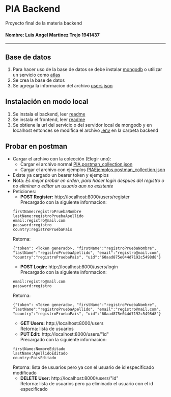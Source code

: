 # PIA Backend
Proyecto final de la materia backend

#### Nombre: Luis Angel Martinez Trejo 1941437
----
## Base de datos
1. Para hacer uso de la base de datos se debe instalar [mongodb](https://www.mongodb.com/try/download/community) o utilizar un servicio como [atlas](https://www.mongodb.com/cloud/atlas/lp/try2?utm_source=google&utm_campaign=gs_americas_mexico_search_core_brand_atlas_desktop&utm_term=mongodb&utm_medium=cpc_paid_search&utm_ad=e&utm_ad_campaign_id=12212624326&gclid=Cj0KCQjw16KFBhCgARIsALB0g8K4A2DOop89cf4NfTUaBpzUWwjFfl0fKL3v618SFPSO2uwovSr85DAaAn8xEALw_wcB)
2. Se crea la base de datos
3. Se agrega la informacion del archivo [users.json](https://github.com/Luis1299/PIA-Backend/blob/main/users.json)

## Instalación en modo local
1. Se instala el backend, leer [readme](https://github.com/Luis1299/PIA-Backend/tree/main/backend)
2. Se instala el frontend, leer [readme](https://github.com/Luis1299/PIA-Backend/tree/main/frontend)
3. Se obtiene la url del servicio o del servidor local de mongodb y en localhost entonces se modifica el archivo [.env](https://github.com/Luis1299/PIA-Backend/blob/main/backend/.env.example#L2) en la carpeta backend

## Probar en postman
* Cargar el archivo con la colección (Elegir uno):
    * Cargar el archivo normal [PIA.postman_collection.json](https://github.com/Luis1299/PIA-Backend/blob/main/PIA.postman_collection.json)
    * Cargar el archivo con ejemplos [PIAEjemplos.postman_collection.json](https://github.com/Luis1299/PIA-Backend/blob/main/PIAEjemplos.postman_collection.json)
* Existe ya cargado un bearer token y ejemplos
* Nota: _Es mejor probar en orden, para hacer login despues del registro o no eliminar o editar un usuario aun no existente_
* Peticiones:
    * **POST Register:** http://localhost:8000/users/register </br>
    Precargado con la siguiente informacion:
    ```
    firstName:registroPruebaNombre
    lastName:registroPruebaApellido
    email:registro@mail.com
    password:registro
    country:registroPruebaPais
    ```
    Retorna:
    ```
    {"token": <Token generado>, "firstName":"registroPruebaNombre", "lastName":"registroPruebaApellido", "email":"registro@mail.com", "country":"registroPruebaPais", "uid":"60aad875e044d7192c5498d8"}
    ```
    * **POST Login:** http://localhost:8000/users/login </br>
    Precargado con la siguiente informacion:
    ```
    email:registro@mail.com
    password:registro
    ```
    Retorna:
    ```
    {"token": <Token generado>, "firstName":"registroPruebaNombre", "lastName":"registroPruebaApellido", "email":"registro@mail.com", "country":"registroPruebaPais", "uid":"60aad875e044d7192c5498d8"}
    ```
    * **GET Users:** http://localhost:8000/users </br>
    Retorna: lista de usuarios
    * **PUT Edit:** http://localhost:8000/users/"id" </br>
    Precargado con la siguiente informacion:
    ```
    firstName:NombreEditado
    lastName:ApellidoEditado
    country:PaisEditado
    ```
    Retorna: lista de usuarios pero ya con el usuario de id especificado modificado
    * **DELETE User:** http://localhost:8000/users/"id" </br>
    Retorna: lista de usuarios pero ya eliminado el usuario con el id especificado
